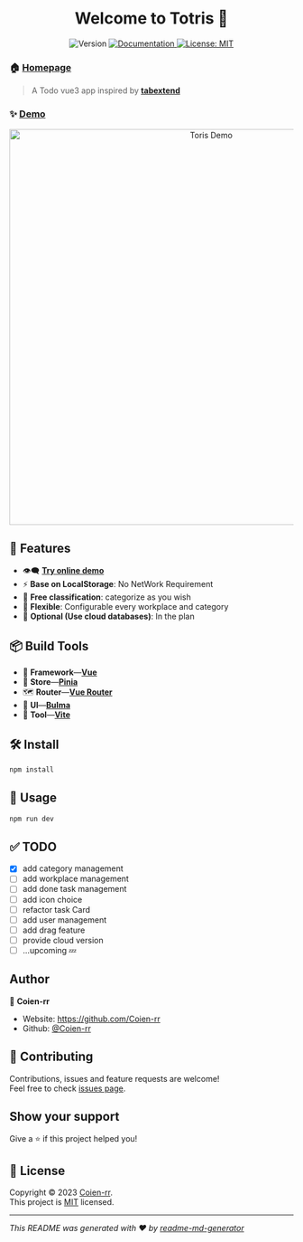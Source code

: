 <h1 align="center">Welcome to Totris 👋</h1>

<p align="center">
  <img alt="Version" src="https://img.shields.io/badge/version-0.0.33-blue.svg?cacheSeconds=2592000" />
  <a href="documenturl" target="_blank">
    <img alt="Documentation" src="https://img.shields.io/badge/documentation-yes-brightgreen.svg" />
  </a>
  <a href="License url" target="_blank">
    <img alt="License: MIT" src="https://img.shields.io/badge/License-MIT-yellow.svg" />
  </a>
</p>

### 🏠 [**Homepage**](https://github.com/Coien-rr/Totris)

> A Todo vue3 app inspired by [**tabextend**](https://www.tabextend.com/)

### ✨ [**Demo**](https://coien-rr.github.io/Totris)

<p align="center">
  <img width="700" src="https://user-images.githubusercontent.com/83146518/216296846-947bb43e-2882-45bf-b351-0283abe09fe9.png" alt="Toris Demo"/>
</p>

## 🦄 Features

- 👁️‍🗨️ [**Try online demo**](https://coien-rr.github.io/Totris/#/dashboard)
- ⚡ **Base on LocalStorage**: No NetWork Requirement
- 🦾 **Free classification**: categorize as you wish
- 🔩 **Flexible**: Configurable every workplace and category
- 🔌 **Optional (Use cloud databases)**: In the plan

## 📦 Build Tools

- 🦾 **Framework**—[**Vue**](https://vuejs.org)
- 🍍 **Store**—[**Pinia**](https://pinia.vuejs.org/)
- 🗺️ **Router**—[**Vue Router**](https://router.vuejs.org/index.html)
- 🎨 **UI**—[**Bulma**](https://bulma.io/)
- 💫 **Tool**—[**Vite**](https://vitejs.dev/)

## 🛠️ Install

```sh
npm install
```

## 🚀 Usage

```sh
npm run dev
```

## ✅ TODO

- [x] add category management
- [ ] add workplace management
- [ ] add done task management
- [ ] add icon choice
- [ ] refactor task Card
- [ ] add user management
- [ ] add drag feature
- [ ] provide cloud version
- [ ] ...upcoming 💤  

## Author

🤖 **Coien-rr**

- Website: <https://github.com/Coien-rr>
- Github: [@Coien-rr](https://github.com/Coien-rr)

## 🤝 Contributing

Contributions, issues and feature requests are welcome!<br />Feel free to check [issues page](https://github.com/Coien-rr/Totris/issues).
<!-- You can also take a look at the [contributing guide](contributing guide url). -->

## Show your support

Give a ⭐️ if this project helped you!

## 📝 License

Copyright © 2023 [Coien-rr](https://github.com/Coien-rr).<br />
This project is [MIT](https://github.com/Coien-rr/Totris/blob/main/LICENSE) licensed.

***
_This README was generated with ❤️ by [readme-md-generator](https://github.com/kefranabg/readme-md-generator)_

